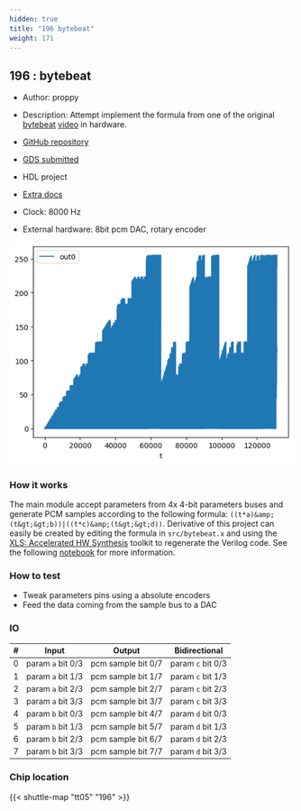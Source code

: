 ```yaml
---
hidden: true
title: "196 bytebeat"
weight: 171
---
```


## 196 : bytebeat

* Author: proppy
* Description: Attempt implement the formula from one of the original [bytebeat](http://countercomplex.blogspot.com/2011/10/algorithmic-symphonies-from-one-line-of.html) [video](https://www.youtube.com/watch?v=tCRPUv8V22o) in hardware.

* [GitHub repository](https://github.com/proppy/tt05-bytebeat)
* [GDS submitted](https://github.com/proppy/tt05-bytebeat/actions/runs/6726953909)
* HDL project
* [Extra docs](https://colab.research.google.com/gist/proppy/1258e007febb077c42ccea1d28e092c4/xls_audio_playground.ipynb)
* Clock: 8000 Hz
* External hardware: 8bit pcm DAC, rotary encoder

![picture](images/picture.png)

### How it works

The main module accept parameters from 4x 4-bit parameters buses and generate PCM samples according to the following formula: `((t*a)&amp;(t&gt;&gt;b))|((t*c)&amp;(t&gt;&gt;d))`.
Derivative of this project can easily be created by editing the formula in `src/bytebeat.x` and using the [XLS: Accelerated HW Synthesis](https://github.com/google/xls) toolkit to regenerate the Verilog code.
See the following [notebook](https://colab.research.google.com/gist/proppy/1258e007febb077c42ccea1d28e092c4/xls_audio_playground.ipynb) for more information.


### How to test

- Tweak parameters pins using a absolute encoders
- Feed the data coming from the sample bus to a DAC


### IO

| # | Input        | Output       | Bidirectional      |
|---|--------------|--------------| -------------------|
| 0 | param `a` bit 0/3  | pcm sample bit 0/7 | param `c` bit 0/3 |
| 1 | param `a` bit 1/3  | pcm sample bit 1/7 | param `c` bit 1/3 |
| 2 | param `a` bit 2/3  | pcm sample bit 2/7 | param `c` bit 2/3 |
| 3 | param `a` bit 3/3  | pcm sample bit 3/7 | param `c` bit 3/3 |
| 4 | param `b` bit 0/3  | pcm sample bit 4/7 | param `d` bit 0/3 |
| 5 | param `b` bit 1/3  | pcm sample bit 5/7 | param `d` bit 1/3 |
| 6 | param `b` bit 2/3  | pcm sample bit 6/7 | param `d` bit 2/3 |
| 7 | param `b` bit 3/3  | pcm sample bit 7/7 | param `d` bit 3/3 |

### Chip location

{{< shuttle-map "tt05" "196" >}}
